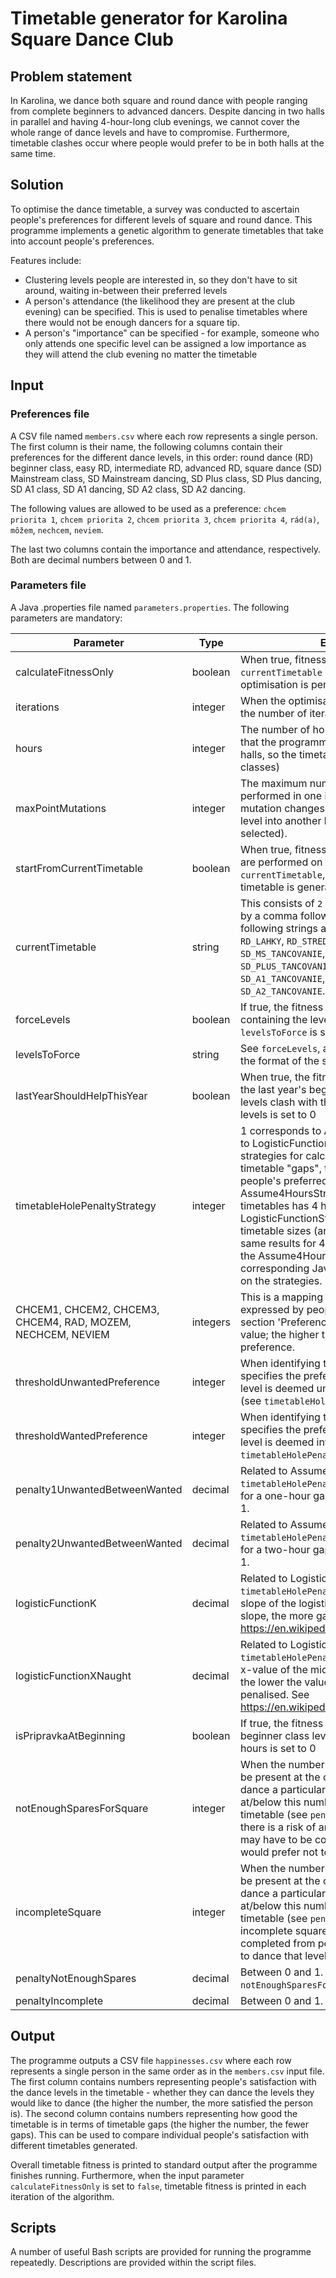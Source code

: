 # Timetable generator for Karolina Square Dance Club

## Problem statement
In Karolina, we dance both square and round dance with people ranging from complete beginners to advanced dancers. Despite dancing in two halls in parallel and having 4-hour-long club evenings, we cannot cover the whole range of dance levels and have to compromise. Furthermore, timetable clashes occur where people would prefer to be in both halls at the same time.

## Solution
To optimise the dance timetable, a survey was conducted to ascertain people's preferences for different levels of square and round dance. This programme implements a genetic algorithm to generate timetables that take into account people's preferences.

Features include:
* Clustering levels people are interested in, so they don't have to sit around, waiting in-between their preferred levels
* A person's attendance (the likelihood they are present at the club evening) can be specified. This is used to penalise timetables where there would not be enough dancers for a square tip.
* A person's "importance" can be specified - for example, someone who only attends one specific level can be assigned a low importance as they will attend the club evening no matter the timetable

## Input
### Preferences file
A CSV file named `members.csv` where each row represents a single person. The first column is their name, the following columns contain their preferences for the different dance levels, in this order: round dance (RD) beginner class, easy RD, intermediate RD, advanced RD, square dance (SD) Mainstream class, SD Mainstream dancing, SD Plus class, SD Plus dancing, SD A1 class, SD A1 dancing, SD A2 class, SD A2 dancing.

The following values are allowed to be used as a preference: `chcem priorita 1`, `chcem priorita 2`, `chcem priorita 3`, `chcem priorita 4`, `rád(a)`, `môžem`, `nechcem`, `neviem`.

The last two columns contain the importance and attendance, respectively. Both are decimal numbers between 0 and 1.

### Parameters file
A Java .properties file named `parameters.properties`. The following parameters are mandatory:

| Parameter | Type | Explanation |
| --------- | ---- | ----------- |
| calculateFitnessOnly | boolean | When true, fitness of a timetable specified in `currentTimetable` is calculated only, no optimisation is performed |
| iterations | integer | When the optimisation is performed, this is the number of iterations (generations) |
| hours | integer | The number of hours the timetable has (note that the programme assumes dancing in two halls, so the timetable consists of `2 * hours` classes) |
| maxPointMutations | integer | The maximum number of point mutations performed in one iteration. One point mutation changes one randomly selected level into another level (also randomly selected). |
| startFromCurrentTimetable | boolean | When true, fitness calculation or optimisation are performed on the timetable specified in `currentTimetable`, otherwise a random timetable is generated |
| currentTimetable | string | This consists of `2 * hours` strings separated by a comma followed by a space. The following strings are allowed: `RD_PRIPRAVKA`, `RD_LAHKY`, `RD_STREDNY`, `RD_TAZKY`, `SD_MS_VYUKA`, `SD_MS_TANCOVANIE`, `SD_PLUS_VYUKA`, `SD_PLUS_TANCOVANIE`, `SD_A1_VYUKA`, `SD_A1_TANCOVANIE`, `SD_A2_VYUKA`, `SD_A2_TANCOVANIE`. |
| forceLevels | boolean | If true, the fitness of a timetable not containing the levels specified in `levelsToForce` is set to 0 |
| levelsToForce | string | See `forceLevels`, and `currentTimetable` for the format of the string |
| lastYearShouldHelpThisYear | boolean | When true, the fitness of a timetable in which the last year's beginner's class' preferred levels clash with this year's beginner's class' levels is set to 0 |
| timetableHolePenaltyStrategy | integer | 1 corresponds to Assume4HoursStrategy, 2 to LogisticFunctionStrategy. These are strategies for calculating the penalties for timetable "gaps", that is gaps between people's preferred levels. Assume4HoursStrategy assumes the timetables has 4 hours, LogisticFunctionStrategy allows other timetable sizes (and gives approximately the same results for 4-hour-long timetables as the Assume4HoursStrategy). See the corresponding Java classes for more details on the strategies. |
| CHCEM1, CHCEM2, CHCEM3, CHCEM4, RAD, MOZEM, NECHCEM, NEVIEM | integers | This is a mapping between a preference as expressed by people in the survey (see section 'Preferences file') and its integer value; the higher the value, the higher the preference. |
| thresholdUnwantedPreference | integer | When identifying timetable gaps, this specifies the preference at/below which a level is deemed uninteresting for a person (see `timetableHolePenaltyStrategy`) |
| thresholdWantedPreference | integer | When identifying timetable gaps, this specifies the preference at/above which a level is deemed interesting for a person (see `timetableHolePenaltyStrategy`) |
| penalty1UnwantedBetweenWanted | decimal | Related to Assume4HoursStrategy (see `timetableHolePenaltyStrategy`). The penalty for a one-hour gap. Should be between 0 and 1. |
| penalty2UnwantedBetweenWanted | decimal | Related to Assume4HoursStrategy (see `timetableHolePenaltyStrategy`). The penalty for a two-hour gap. Should be between 0 and 1. |
| logisticFunctionK | decimal | Related to LogisticFunctionStrategy (see `timetableHolePenaltyStrategy`). Specifies the slope of the logistic curve - the steeper the slope, the more gaps are penalised. See https://en.wikipedia.org/wiki/Logistic_function |
| logisticFunctionXNaught | decimal | Related to LogisticFunctionStrategy (see `timetableHolePenaltyStrategy`). Specifies the x-value of the midpoint of the logistic curve - the lower the value, the more gaps are penalised. See https://en.wikipedia.org/wiki/Logistic_function |
| isPripravkaAtBeginning | boolean | If true, the fitness of a timetable in which the beginner class levels are not during the first 2 hours is set to 0 |
| notEnoughSparesForSquare | integer | When the number of people who are likely to be present at the club evening and want to dance a particular square dance level is at/below this number, we penalise the timetable (see `penaltyNotEnoughSpares`) as there is a risk of an incomplete square which may have to be completed from people who would prefer not to dance that level |
| incompleteSquare | integer | When the number of people who are likely to be present at the club evening and want to dance a particular square dance level is at/below this number, we penalise the timetable (see `penaltyIncomplete`) for an incomplete square which will have to be completed from people who would prefer not to dance that level |
| penaltyNotEnoughSpares | decimal | Between 0 and 1. See `notEnoughSparesForSquare`. |
| penaltyIncomplete | decimal | Between 0 and 1. See `incompleteSquare`. |

## Output
The programme outputs a CSV file `happinesses.csv` where each row represents a single person in the same order as in the `members.csv` input file. The first column contains numbers representing people's satisfaction with the dance levels in the timetable - whether they can dance the levels they would like to dance (the higher the number, the more satisfied the person is). The second column contains numbers representing how good the timetable is in terms of timetable gaps (the higher the number, the fewer gaps). This can be used to compare individual people's satisfaction with different timetables generated.

Overall timetable fitness is printed to standard output after the programme finishes running. Furthermore, when the input parameter `calculateFitnessOnly` is set to `false`, timetable fitness is printed in each iteration of the algorithm.

## Scripts
A number of useful Bash scripts are provided for running the programme repeatedly. Descriptions are provided within the script files.